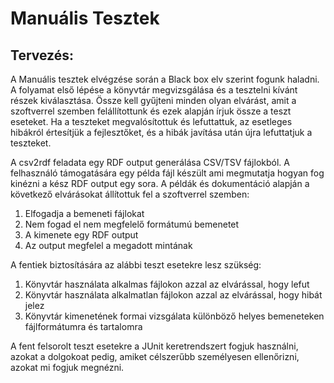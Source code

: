 <h1>Manuális Tesztek</h1>
<h2>Tervezés:</h2>
A Manuális tesztek elvégzése során a Black box elv szerint fogunk haladni. A folyamat első lépése a könyvtár megvizsgálása és a tesztelni kívánt részek kiválasztása. Össze kell gyűjteni minden olyan elvárást, amit a szoftverrel szemben felállítottunk és ezek alapján írjuk össze a teszt eseteket. Ha a teszteket megvalósítottuk és lefuttattuk, az esetleges hibákról értesítjük a fejlesztőket, és a hibák javítása után újra lefuttatjuk a teszteket.

A csv2rdf feladata egy RDF output generálása CSV/TSV fájlokból. A felhasználó támogatására egy példa fájl készült ami megmutatja hogyan fog kinézni a kész RDF output egy sora. A példák és dokumentáció alapján a következő elvárásokat állítottuk fel a szoftverrel szemben:

1.	Elfogadja a bemeneti fájlokat
2.	Nem fogad el nem megfelelő formátumú bemenetet
3.	A kimenete egy RDF output 
4.	Az output megfelel a megadott mintának

A fentiek biztosítására az alábbi teszt esetekre lesz szükség:

1.	Könyvtár használata alkalmas fájlokon azzal az elvárással, hogy lefut
2.	Könyvtár használata alkalmatlan fájlokon azzal az elvárással, hogy hibát jelez
3.	Könyvtár kimenetének formai vizsgálata különböző helyes bemeneteken fájlformátumra és tartalomra

A fent felsorolt teszt esetekre a JUnit keretrendszert fogjuk használni, azokat a dolgokoat pedig, amiket célszerűbb személyesen ellenőrizni, azokat mi fogjuk megnézni.


